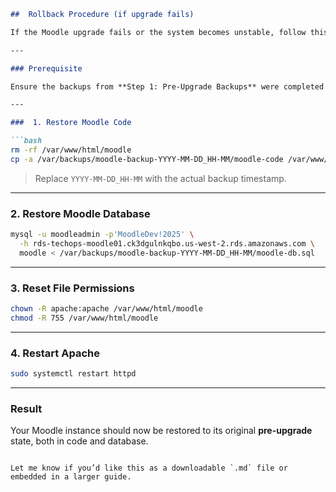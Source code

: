 
````markdown
##  Rollback Procedure (if upgrade fails)

If the Moodle upgrade fails or the system becomes unstable, follow this rollback procedure to restore your environment.

---

### Prerequisite

Ensure the backups from **Step 1: Pre-Upgrade Backups** were completed successfully before the upgrade.

---

###  1. Restore Moodle Code

```bash
rm -rf /var/www/html/moodle
cp -a /var/backups/moodle-backup-YYYY-MM-DD_HH-MM/moodle-code /var/www/html/moodle
````

> Replace `YYYY-MM-DD_HH-MM` with the actual backup timestamp.

---

###  2. Restore Moodle Database

```bash
mysql -u moodleadmin -p'MoodleDev!2025' \
  -h rds-techops-moodle01.ck3dgulnkqbo.us-west-2.rds.amazonaws.com \
  moodle < /var/backups/moodle-backup-YYYY-MM-DD_HH-MM/moodle-db.sql
```

---

### 3. Reset File Permissions

```bash
chown -R apache:apache /var/www/html/moodle
chmod -R 755 /var/www/html/moodle
```

---

###  4. Restart Apache

```bash
sudo systemctl restart httpd
```

---

### Result

Your Moodle instance should now be restored to its original **pre-upgrade** state, both in code and database.

```

Let me know if you’d like this as a downloadable `.md` file or embedded in a larger guide.
```
